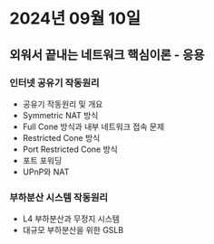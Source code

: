 # 2024년 09월 10일

## 외워서 끝내는 네트워크 핵심이론 - 응용

### 인터넷 공유기 작동원리

- 공유기 작동원리 및 개요
- Symmetric NAT 방식
- Full Cone 방식과 내부 네트워크 접속 문제
- Restricted Cone 방식
- Port Restricted Cone 방식
- 포트 포워딩
- UPnP와 NAT

### 부하분산 시스템 작동원리

- L4 부하분산과 무정지 시스템
- 대규모 부하분산을 위한 GSLB
